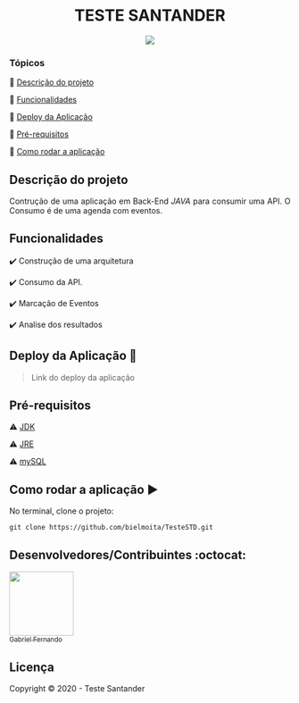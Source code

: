 <h1 align="center">TESTE SANTANDER </h1>

<p align="center">
<img src="https://img.shields.io/badge/Java-8-red">
</p>

### Tópicos 
:small_blue_diamond: [Descrição do projeto](#descrição-do-projeto)

:small_blue_diamond: [Funcionalidades](#funcionalidades)

:small_blue_diamond: [Deploy da Aplicação](#deploy-da-aplicação-dash)

:small_blue_diamond: [Pré-requisitos](#pré-requisitos)

:small_blue_diamond: [Como rodar a aplicação](#como-rodar-a-aplicação-arrow_forward)

## Descrição do projeto
<p align="justify">
Contrução de uma aplicação em Back-End <i>JAVA</i> para consumir uma API. O Consumo é de uma agenda com eventos.
</p>

## Funcionalidades

:heavy_check_mark: Construção de uma arquitetura  

:heavy_check_mark: Consumo da API.

:heavy_check_mark: Marcação de Eventos  

:heavy_check_mark: Analise dos resultados  

## Deploy da Aplicação :dash:

> Link do deploy da aplicação

## Pré-requisitos

:warning: [JDK](https://www.oracle.com/br/java/technologies/javase/javase-jdk8-downloads.html)

:warning: [JRE](https://www.java.com/pt-BR/download/manual.jsp)

:warning: [mySQL](https://www.mysql.com/downloads/)


## Como rodar a aplicação :arrow_forward:

No terminal, clone o projeto: 

```
git clone https://github.com/bielmoita/TesteSTD.git
```


## Desenvolvedores/Contribuintes :octocat:
[<img src="https://avatars2.githubusercontent.com/u/49874403?s=400&u=732c2387f6b14597528e693927cd5af874c144d4&v=4" width=115><br><sub>Gabriel Fernando</sub>](https://www.linkedin.com/in/gabriel-fernando-mcsilva/) 

## Licença 

Copyright :copyright: 2020 - Teste Santander
